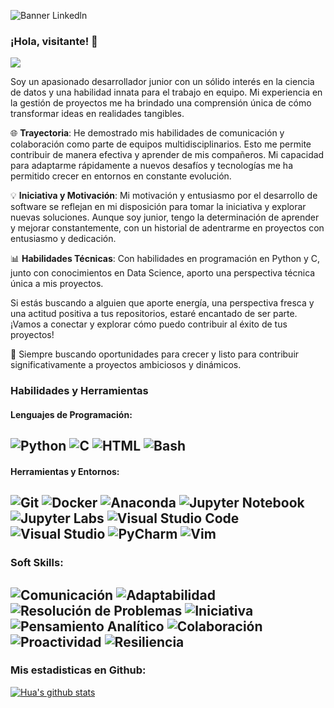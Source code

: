 
![Banner Linkedln](https://github.com/CharlyCRM/CharlyCRM/assets/136794111/df580efc-a113-4cdb-be2d-3d0e3beddd05)

### ¡Hola, visitante! 👋

![](https://www.pexels.com/es-es/foto/anteojos-de-cultivo-negro-delante-de-la-computadora-portatil-577585/)

Soy un apasionado desarrollador junior con un sólido interés en la ciencia de datos y una habilidad innata para el trabajo en equipo. Mi experiencia en la gestión de proyectos me ha brindado una comprensión única de cómo transformar ideas en realidades tangibles.

🌐 **Trayectoria**: He demostrado mis habilidades de comunicación y colaboración como parte de equipos multidisciplinarios. Esto me permite contribuir de manera efectiva y aprender de mis compañeros. Mi capacidad para adaptarme rápidamente a nuevos desafíos y tecnologías me ha permitido crecer en entornos en constante evolución.

💡 **Iniciativa y Motivación**: Mi motivación y entusiasmo por el desarrollo de software se reflejan en mi disposición para tomar la iniciativa y explorar nuevas soluciones. Aunque soy junior, tengo la determinación de aprender y mejorar constantemente, con un historial de adentrarme en proyectos con entusiasmo y dedicación.

📊 **Habilidades Técnicas**: Con habilidades en programación en Python y C, junto con conocimientos en Data Science, aporto una perspectiva técnica única a mis proyectos.

Si estás buscando a alguien que aporte energía, una perspectiva fresca y una actitud positiva a tus repositorios, estaré encantado de ser parte. ¡Vamos a conectar y explorar cómo puedo contribuir al éxito de tus proyectos!

🚀 Siempre buscando oportunidades para crecer y listo para contribuir significativamente a proyectos ambiciosos y dinámicos.



### Habilidades y Herramientas

#### Lenguajes de Programación:
![Python](https://img.shields.io/badge/-Python-blue)
![C](https://img.shields.io/badge/-C-red)
![HTML](https://img.shields.io/badge/-HTML-orange)
![Bash](https://img.shields.io/badge/-Bash-green)
---

#### Herramientas y Entornos:
![Git](https://img.shields.io/badge/-Git-black)
![Docker](https://img.shields.io/badge/-Docker-lightblue)
![Anaconda](https://img.shields.io/badge/-Anaconda-green)
![Jupyter Notebook](https://img.shields.io/badge/-Jupyter%20Notebook-orange)
![Jupyter Labs](https://img.shields.io/badge/-Jupyter%20Labs-lightgrey)
![Visual Studio Code](https://img.shields.io/badge/-Visual%20Studio%20Code-blue)
![Visual Studio](https://img.shields.io/badge/-Visual%20Studio%20-purple)
![PyCharm](https://img.shields.io/badge/-PyCharm-orange)
![Vim](https://img.shields.io/badge/-Vim-brightgreen)
---

### Soft Skills:
![Comunicación](https://img.shields.io/badge/-Comunicaci%C3%B3n-brightgreen)
![Adaptabilidad](https://img.shields.io/badge/-Adaptabilidad-yellowgreen)
![Resolución de Problemas](https://img.shields.io/badge/-Resoluci%C3%B3n%20de%20Problemas-yellow)
![Iniciativa](https://img.shields.io/badge/-Iniciativa-orange)
![Pensamiento Analítico](https://img.shields.io/badge/-Pensamiento%20Anal%C3%ADtico-red)
![Colaboración](https://img.shields.io/badge/-Colaboraci%C3%B3n-blue)
![Proactividad](https://img.shields.io/badge/-Proactividad%C3%B3n-brightgreen)
![Resiliencia](https://img.shields.io/badge/-Resiliencia-lightgrey)
---

### Mis estadisticas en Github:
[![Hua's github stats](https://github-readme-stats.vercel.app/api?username=CharlyCRM&show_icons=true&theme=dark)](https://github.com/CharlyCRM/github-readme-stats)

